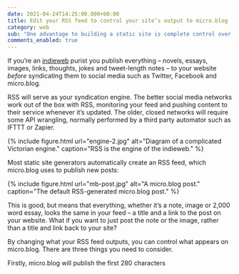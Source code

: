 ```yaml
---
date: 2021-04-24T14:25:00.000+00:00
title: Edit your RSS feed to control your site’s output to micro.blog
category: web
sub: "One advantage to building a static site is complete control over its output, including your RSS feed(s). Fine tune your feed to make sure you output exactly what you want to micro.blog"
comments_enabled: true
---
```


If you’re an [indieweb](https://indieweb.org/) purist you publish everything – novels, essays, images, links, thoughts, jokes and tweet-length notes – to your website _before_ syndicating them to social media such as Twitter, Facebook and micro.blog.

RSS will serve as your syndication engine. The better social media networks work out of the box with RSS, monitoring your feed and pushing content to their service whenever it’s updated. The older, closed networks will require some API wrangling, normally performed by a third party automator such as IFTTT or Zapier.

{% include figure.html url="engine-2.jpg" alt="Diagram of a complicated Victorian engine." caption="RSS is the engine of the indieweb." %}

Most static site generators automatically create an RSS feed, which micro.blog uses to publish new posts:

{% include figure.html url="mb-post.jpg" alt="A micro.blog post." caption="The default RSS-generated micro.blog post." %}

This is good, but means that everything, whether it’s a note, image or 2,000 word essay, looks the same in your feed – a title and a link to the post on your website. What if you want to just post the note or the image, rather than a title and link back to your site?

By changing what your RSS feed outputs, you can control what appears on micro.blog. There are three things you need to consider.

Firstly, micro.blog will publish the first 280 characters 